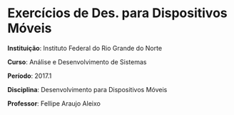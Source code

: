# Exercícios de Des. para Dispositivos Móveis

**Instituição**: Instituto Federal do Rio Grande do Norte

**Curso**: Análise e Desenvolvimento de Sistemas

**Período**: 2017.1

**Disciplina**: Desenvolvimento para Dispositivos Móveis

**Professor**: Fellipe Araujo Aleixo

